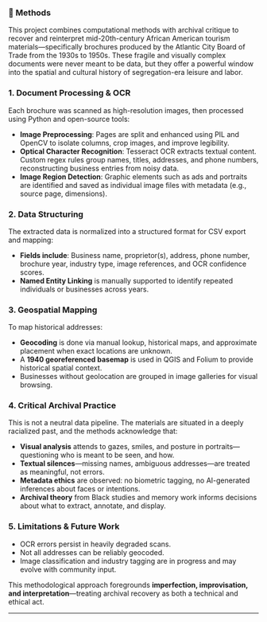 ### 🧪 Methods

This project combines computational methods with archival critique to recover and reinterpret mid-20th-century African American tourism materials—specifically brochures produced by the Atlantic City Board of Trade from the 1930s to 1950s. These fragile and visually complex documents were never meant to be data, but they offer a powerful window into the spatial and cultural history of segregation-era leisure and labor.

### 1. Document Processing & OCR

Each brochure was scanned as high-resolution images, then processed using Python and open-source tools:

- **Image Preprocessing**: Pages are split and enhanced using PIL and OpenCV to isolate columns, crop images, and improve legibility.
- **Optical Character Recognition**: Tesseract OCR extracts textual content. Custom regex rules group names, titles, addresses, and phone numbers, reconstructing business entries from noisy data.
- **Image Region Detection**: Graphic elements such as ads and portraits are identified and saved as individual image files with metadata (e.g., source page, dimensions).

### 2. Data Structuring

The extracted data is normalized into a structured format for CSV export and mapping:

- **Fields include**: Business name, proprietor(s), address, phone number, brochure year, industry type, image references, and OCR confidence scores.
- **Named Entity Linking** is manually supported to identify repeated individuals or businesses across years.

### 3. Geospatial Mapping

To map historical addresses:

- **Geocoding** is done via manual lookup, historical maps, and approximate placement when exact locations are unknown.
- A **1940 georeferenced basemap** is used in QGIS and Folium to provide historical spatial context.
- Businesses without geolocation are grouped in image galleries for visual browsing.

### 4. Critical Archival Practice

This is not a neutral data pipeline. The materials are situated in a deeply racialized past, and the methods acknowledge that:

- **Visual analysis** attends to gazes, smiles, and posture in portraits—questioning who is meant to be seen, and how.
- **Textual silences**—missing names, ambiguous addresses—are treated as meaningful, not errors.
- **Metadata ethics** are observed: no biometric tagging, no AI-generated inferences about faces or intentions.
- **Archival theory** from Black studies and memory work informs decisions about what to extract, annotate, and display.

### 5. Limitations & Future Work

- OCR errors persist in heavily degraded scans.
- Not all addresses can be reliably geocoded.
- Image classification and industry tagging are in progress and may evolve with community input.

This methodological approach foregrounds **imperfection, improvisation, and interpretation**—treating archival recovery as both a technical and ethical act.

---
